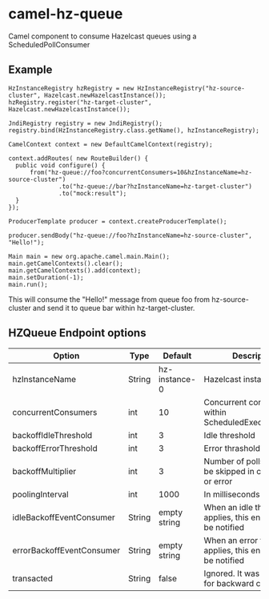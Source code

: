 # camel-hz-queue

Camel component to consume Hazelcast queues using a ScheduledPollConsumer

## Example

```
HzInstanceRegistry hzRegistry = new HzInstanceRegistry("hz-source-cluster", Hazelcast.newHazelcastInstance());
hzRegistry.register("hz-target-cluster", Hazelcast.newHazelcastInstance());

JndiRegistry registry = new JndiRegistry();
registry.bind(HzInstanceRegistry.class.getName(), hzInstanceRegistry);

CamelContext context = new DefaultCamelContext(registry);

context.addRoutes( new RouteBuilder() {
  public void configure() {
      from("hz-queue://foo?concurrentConsumers=10&hzInstanceName=hz-source-cluster")
              .to("hz-queue://bar?hzInstanceName=hz-target-cluster")
              .to("mock:result");
  }
});

ProducerTemplate producer = context.createProducerTemplate();

producer.sendBody("hz-queue://foo?hzInstanceName=hz-source-cluster", "Hello!"); 

Main main = new org.apache.camel.main.Main();
main.getCamelContexts().clear();
main.getCamelContexts().add(context);
main.setDuration(-1);
main.run();
```

This will consume the "Hello!" message from queue foo from hz-source-cluster and send it to queue bar within hz-target-cluster.

## HZQueue Endpoint options

Option                     | Type     | Default       | Description
---------------------------|----------|---------------|------------
hzInstanceName             | String   | hz-instance-0 | Hazelcast instance             
concurrentConsumers        | int      | 10            | Concurrent consumers within ScheduledExecutorService
backoffIdleThreshold       | int      | 3             | Idle threshold
backoffErrorThreshold      | int      | 3             | Error thrashold
backoffMultiplier          | int      | 3             | Number of polls that will be skipped in case of idle or error
poolingInterval            | int      | 1000          | In milliseconds
idleBackoffEventConsumer   | String   | empty string  | When an idle thrashold applies, this endpoint will be notified
errorBackoffEventConsumer  | String   | empty string  | When an error thrashold applies, this endpoint will be notified
transacted                 | String   | false         | Ignored. It was added just for backward compatibility

